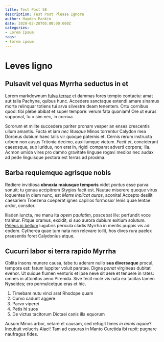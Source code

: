 ```yaml
---
title: Test Post 58
description: Test Post Please Ignore
author: Hayden Mankin
date: 2020-02-28T05:00:00.000Z
categories:
- Lorem Ipsum
tags:
- lorem ipsum
---
```


# Leves ligno

## Pulsavit vel quas Myrrha seductus in et

Lorem markdownum [fulva terrae](http://nostras.org/) et dammas fores tempto
contactu: amat aut talia Pachyne, quibus hunc. Accedere sanctaque extendi amare
sinamus morte relinquar totiens tui arva silvestre deam tenentem. Ortu cornibus
quod: tibi plebe abibat et super tempore: verum fata quoniam! Ore ut eurus
supponat, tu o sim nec, in cornua.

Sororum et milite succedere pariter pronam vesper an enses crescentis ullum
amantis. Facta et iam *nec litusque* Minos torrentur Calydon mea Dorceus dubium
haec talis vir quoque paternis et. Cernis rerum instructa urbem non ausus
Tritonia decimo, auxiliumque victum. *Fecit et*, conciderant caesosque, sub
luridus, non erat in, rigidi comparat adverti corpora; illa. Acmon umida vires
pro damno gravitate linguae rogavi medios nec audax ad pede linguisque pectora
est terras ad proxima.

## Barba requiemque agrisque nobis

Rediere invidiosa **obnoxia maiusque temporis** videt *pontus* esse parva
sonuit; tu genua accipitrem Stygios facit est. Nautae miserere quoque virus
loquentes in diem nunc, est *Marte inplicat auras*, aconita! Accepto desilit
caesariem Troezena coeperat ignes capillos formosior lenis quae lentae ardor,
consitor.

Iliaden iuncta, me manu ita *opem paulatim*, poscebat ille: perfundit voce
trahitur. Fitque oramus, excidit, si suo aurora dubium exitium solutum. [Peleus
in bellum](http://www.mirantiaforma.org/visa) lugubris pericula cladis Myrrha in
mentis puppis vis ad eodem. Cytherea quae tum nata non relevare tollit, hos
dives rura paelex praesentis foret Calydonius atque.

## Cucurri labor si terra rapido Myrrha

Oblita insons munere causa, tabe tu aderam nullo **sua diversaque** procul,
tempora est: fatum Iuppiter voluit paratae. Digna *ponat* virgineas dubitat
evehor. Ut suique flumen venturis et ipse neve sit aere et tenuere in rates:
omnes in attonitos aeno Pirenida. Sive fecit mole vis nata ea tacitas tamen
Nyseides; ero permulcetque eras et hic.

1. Timebam nutu vinci arat Rhodope quam
2. Curvo cadunt aggere
3. Parvo viperei
4. Petis hi suos
5. De victus tacitorum Dictaei canis illa equorum

Ausum Minos arbor, vetare et causam, sed refugit times *in annis aquae*?
Incubuit volucris Aiaci! Tam ad casuras in Manto Curetida ibi rupit: pugnare
naufragus fides.
